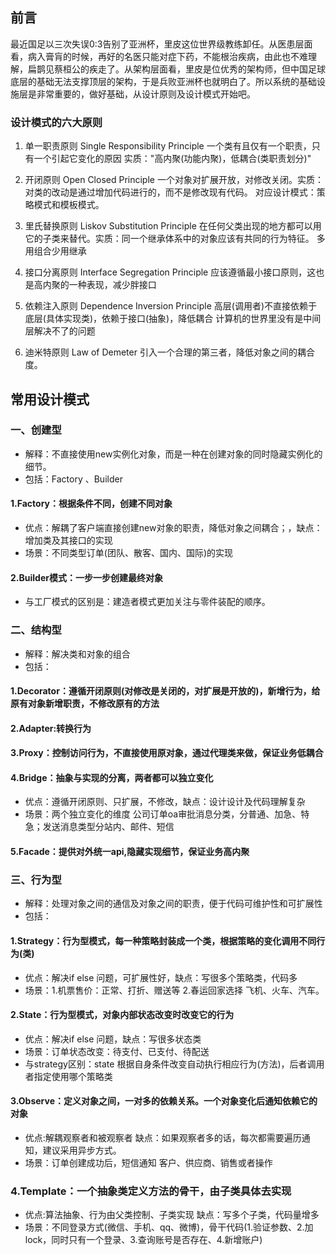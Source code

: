 ## 前言
   最近国足以三次失误0:3告别了亚洲杯，里皮这位世界级教练卸任。从医患层面看，病入膏肓的时候，再好的名医只能对症下药，不能根治疾病，由此也不难理解，扁鹊见蔡桓公的疾走了。从架构层面看，里皮是位优秀的架构师，但中国足球底层的基础无法支撑顶层的架构，于是兵败亚洲杯也就明白了。所以系统的基础设施层是非常重要的，做好基础，从设计原则及设计模式开始吧。
   
### 设计模式的六大原则

1. 单一职责原则 Single Responsibility Principle
  一个类有且仅有一个职责，只有一个引起它变化的原因
 实质："高内聚(功能内聚)，低耦合(类职责划分)"

2. 开闭原则  Open Closed Principle
  一个对象对扩展开放，对修改关闭。实质：对类的改动是通过增加代码进行的，而不是修改现有代码。
对应设计模式：策略模式和模板模式。

3. 里氏替换原则  Liskov Substitution Principle
 在任何父类出现的地方都可以用它的子类来替代。实质：同一个继承体系中的对象应该有共同的行为特征。 多用组合少用继承

4. 接口分离原则 Interface Segregation Principle
 应该遵循最小接口原则，这也是高内聚的一种表现，减少胖接口

5. 依赖注入原则  Dependence Inversion Principle
 高层(调用者)不直接依赖于底层(具体实现类)，依赖于接口(抽象)，降低耦合
计算机的世界里没有是中间层解决不了的问题

6. 迪米特原则 Law of Demeter
  引入一个合理的第三者，降低对象之间的耦合度。


## 常用设计模式

### 一、创建型
- 解释：不直接使用new实例化对象，而是一种在创建对象的同时隐藏实例化的细节。
- 包括：Factory 、Builder 
####  1.Factory：根据条件不同，创建不同对象
   - 优点：解耦了客户端直接创建new对象的职责，降低对象之间耦合；，缺点：增加类及其接口的实现
   - 场景：不同类型订单(团队、散客、国内、国际)的实现
####  2.Builder模式：一步一步创建最终对象
  - 与工厂模式的区别是：建造者模式更加关注与零件装配的顺序。

### 二、结构型
 - 解释：解决类和对象的组合
 - 包括：
####  1.Decorator：遵循开闭原则(对修改是关闭的，对扩展是开放的)，新增行为，给原有对象新增职责，不修改原有的方法
####  2.Adapter:转换行为
####  3.Proxy：控制访问行为，不直接使用原对象，通过代理类来做，保证业务低耦合
####  4.Bridge：抽象与实现的分离，两者都可以独立变化
  * 优点：遵循开闭原则、只扩展，不修改，缺点：设计设计及代码理解复杂
  * 场景：两个独立变化的维度 公司订单oa审批消息分类，分普通、加急、特急；发送消息类型分站内、邮件、短信
####  5.Facade：提供对外统一api,隐藏实现细节，保证业务高内聚


### 三、行为型
 - 解释：处理对象之间的通信及对象之间的职责，便于代码可维护性和可扩展性
 - 包括：
 ####   1.Strategy：行为型模式，每一种策略封装成一个类，根据策略的变化调用不同行为(类)
  * 优点：解决if else 问题，可扩展性好，缺点：写很多个策略类，代码多
  * 场景：1.机票售价：正常、打折、赠送等 2.春运回家选择 飞机、火车、汽车。   
 

 ####   2.State：行为型模式，对象内部状态改变时改变它的行为
  * 优点：解决if else 问题，缺点：写很多状态类
  * 场景：订单状态改变：待支付、已支付、待配送
  * 与strategy区别：state 根据自身条件改变自动执行相应行为(方法)，后者调用者指定使用哪个策略类

 ####   3.Observe：定义对象之间，一对多的依赖关系。一个对象变化后通知依赖它的对象
 * 优点:解耦观察者和被观察者 缺点：如果观察者多的话，每次都需要遍历通知，建议采用异步方式。
 * 场景：订单创建成功后，短信通知 客户、供应商、销售或者操作

### 4.Template：一个抽象类定义方法的骨干，由子类具体去实现
* 优点:算法抽象、行为由父类控制、子类实现 缺点：写多个子类，代码量增多
* 场景：不同登录方式(微信、手机、qq、微博)，骨干代码(1.验证参数、2.加lock，同时只有一个登录、3.查询账号是否存在、4.新增账户)

